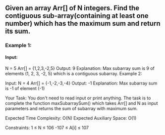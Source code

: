 ## Given an array Arr[] of N integers. Find the contiguous sub-array(containing at least one number) which has the maximum sum and return its sum.

### Example 1:

#### Input:
N = 5
Arr[] = {1,2,3,-2,5}
Output:
9
Explanation:
Max subarray sum is 9
of elements (1, 2, 3, -2, 5) which 
is a contiguous subarray.
Example 2:

Input:
N = 4
Arr[] = {-1,-2,-3,-4}
Output:
-1
Explanation:
Max subarray sum is -1 
of element (-1)

Your Task:
You don't need to read input or print anything. The task is to complete the function maxSubarraySum() which takes Arr[] and N as input parameters and returns the sum of subarray with maximum sum.


Expected Time Complexity: O(N)
Expected Auxiliary Space: O(1)


Constraints:
1 ≤ N ≤ 106
-107 ≤ A[i] ≤ 107

